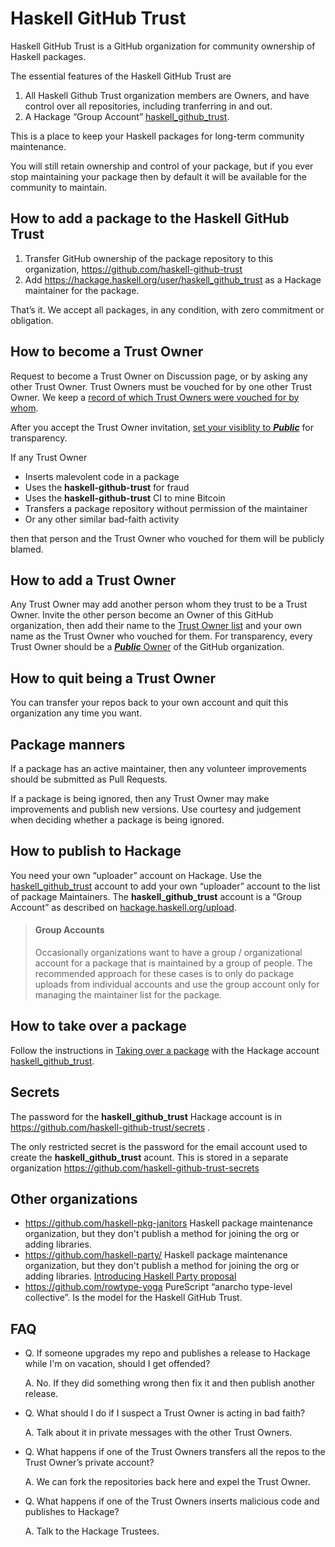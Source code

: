 # Haskell GitHub Trust

Haskell GitHub Trust is a GitHub organization for community ownership of Haskell packages.

The essential features of the Haskell GitHub Trust are

1. All Haskell Github Trust organization members are Owners, and have control over all repositories, including tranferring in and out.
2. A Hackage “Group Account” [haskell_github_trust](https://hackage.haskell.org/user/haskell_github_trust).

This is a place to keep your Haskell packages for long-term community maintenance.

You will still retain ownership and control of your package, but if you ever stop maintaining your package then by
default it will be available for the community to maintain.

## How to add a package to the Haskell GitHub Trust

1. Transfer GitHub ownership of the package repository to this organization, https://github.com/haskell-github-trust
2. Add https://hackage.haskell.org/user/haskell_github_trust as a Hackage maintainer for the package.

That’s it. We accept all packages, in any condition, with zero commitment or obligation.

## How to become a Trust Owner

Request to become a Trust Owner on Discussion page, or by asking any other Trust Owner. Trust Owners must be vouched for by one other Trust Owner.
We keep a [record of which Trust Owners were vouched for by whom](https://github.com/haskell-github-trust/.github/blob/main/TRUSTEES.md).

After you accept the Trust Owner invitation, [set your visiblity to __*Public*__](https://github.com/orgs/haskell-github-trust/people) for transparency.

If any Trust Owner

* Inserts malevolent code in a package
* Uses the __haskell-github-trust__ for fraud
* Uses the __haskell-github-trust__ CI to mine Bitcoin
* Transfers a package repository without permission of the maintainer
* Or any other similar bad-faith activity

then that person and the Trust Owner who vouched for them will be publicly blamed.

## How to add a Trust Owner

Any Trust Owner may add another person whom they trust to be a Trust Owner. Invite the other person become an Owner of this GitHub organization, then add their name to the [Trust Owner list](https://github.com/haskell-github-trust/.github/blob/main/TRUSTEES.md) and your own name as the Trust Owner who vouched for them. For transparency, every Trust Owner should be a [__*Public*__ Owner](https://github.com/orgs/haskell-github-trust/people) of the GitHub organization.

## How to quit being a Trust Owner

You can transfer your repos back to your own account and quit this organization any time you want.

## Package manners

If a package has an active maintainer, then any volunteer improvements should be submitted as Pull Requests.

If a package is being ignored,
then any Trust Owner may make improvements and publish new versions. Use courtesy and judgement when deciding whether
a package is being ignored.

## How to publish to Hackage

You need your own “uploader” account on Hackage. Use the [haskell_github_trust](https://github.com/haskell-github-trust/secrets) account to
add your own “uploader” account to the list of package Maintainers. The __haskell_github_trust__ account is a “Group Account” as described
on [hackage.haskell.org/upload](https://hackage.haskell.org/upload).

> #### Group Accounts
> 
> Occasionally organizations want to have a group / organizational account for a package that is maintained by a group of people. The recommended approach for these cases is to only do package uploads from individual accounts and use the group account only for managing the maintainer list for the package.

## How to take over a package

Follow the instructions in [Taking over a package](https://wiki.haskell.org/Taking_over_a_package) with the
Hackage account [haskell_github_trust](https://hackage.haskell.org/user/haskell_github_trust).

## Secrets

The password for the __haskell_github_trust__ Hackage account is in https://github.com/haskell-github-trust/secrets . 

The only restricted secret is the password for the email account used to create the __haskell_github_trust__ acount. This is stored in a separate organization https://github.com/haskell-github-trust-secrets

## Other organizations

* https://github.com/haskell-pkg-janitors Haskell package maintenance organization, but they don't publish a method for joining the org or adding libraries.
* https://github.com/haskell-party/ Haskell package maintenance organization, but they don't publish a method for joining the org or adding libraries. [Introducing Haskell Party proposal](https://github.com/haskellfoundation/stability/pull/12)
* https://github.com/rowtype-yoga PureScript “anarcho type-level collective”. Is the model for the Haskell GitHub Trust.

## FAQ

* Q. If someone upgrades my repo and publishes a release to Hackage while I'm on vacation, should I get offended?
  
  A. No. If they did something wrong then fix it and then publish another release.
  
* Q. What should I do if I suspect a Trust Owner is acting in bad faith?

  A. Talk about it in private messages with the other Trust Owners.

* Q. What happens if one of the Trust Owners transfers all the repos to the Trust Owner’s private account?

  A. We can fork the repositories back here and expel the Trust Owner.
  
* Q. What happens if one of the Trust Owners inserts malicious code and publishes to Hackage?

  A. Talk to the Hackage Trustees.
